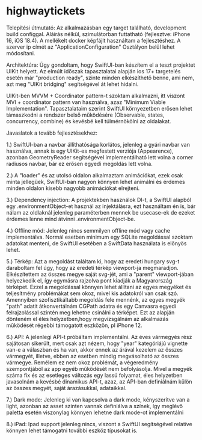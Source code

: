 # highwaytickets

Telepítési útmutató:
Az alkalmazásban egy target található, development build configgal. Aláírás nélkül, szimulátorban futtatható (fejlesztve: iPhone 16, iOS 18.4).
A mellékelt docker képfájlt használtam a fejlesztéshez. A szerver ip címét az "ApplicationConfiguration" Osztályon belül lehet módosítani.

Architektúra:
Úgy gondoltam, hogy SwiftUI-ban készítem el a teszt projektet UIKit helyett. Az elmúlt időszak tapasztalatai alapján ios 17+ targetelés esetén már "production ready", szinte minden elkészíthető benne, ami nem, azt meg "UIKit bridging" segítségével át lehet hidalni.

UIKit-ben MVVM + Coordinator pattern-t szoktam alkalmazni, itt viszont MVI + coordinator pattern van használva, azaz "Minimum Viable Implementation". 
Tapasztalataim szerint SwiftUI környezetben erősen lehet támaszkodni a rendszer belső működésére (Observable, states, concurrency, combine) és kevésbé kell túlmérnökölni az oldalakat. 

Javaslatok a tovább fejlesztésekhez:

1.) SwiftUI-ban a navbar állíthatósága korlátos, jelenleg a gyári navbar van használva, annak is egy UIKit-es megfestett verziója (Appearence), azonban GeometryReader segítségével implementálható lett volna a corner radiusos navbar, bár ez erősen egyedi megoldás lett volna.

2.) A "loader" és az utolsó oldalon alkalmaztam animációkat, ezek csak minta jellegűek, SwiftUI-ban nagyon könnyen lehet animálni és érdemes minden oldalon kisebb nagyobb animációkat elrejteni.

3.) Dependency injection: A projektekben használok DI-t, a SwiftUI alapból egy .environmentObject-et használ az injektálásra, ezt használtam én is, bár nálam az oldlaknál jelenleg paraméterben mennek be usecase-ek de ezeket érdemes lenne mind átvinni .environmentObject-be.

4.) Offline mód: Jelenleg nincs semmilyen offline mód vagy cache implementálva. Normál esetben minimum egy SQLite megoldással szoktam adatokat menteni, de SwiftUI esetében a SwiftData használata is előnyös lehet. 

5.) Térkép: Azt a megoldást találtam ki, hogy az eredeti hungary svg-t daraboltam fel úgy, hogy az eredeti térkép viewport-ja megmaradjon. Elkészítettem az összes megye saját svg-jét, ami a "parent" viewport-jában helyezkedik el, így egymásra rajzolva pont kiadják a Magyarország térképet. Ezzel a megoldással könnyen lehet állítani az egyes megyéket és teljesítmény problémákat sem okoz, mivel kis adatokról van csak szó. Amennyiben szofisztikáltabb megoldás fele mennénk, az egyes megyék "path" adatit átkonvertálnám CGPath adatra és egy Canvasra egyedi felrajzolással szintén meg lehetne csinálni a térképet. Ezt az alapján dönteném el éles helyzetben,hogy megvizsgálnám az alkalmazás működését régebbi támogatott eszközön, pl iPhone 12.

6.) API: A jelenlegi API-t próbáltam implementálni. Az éves vármegyés rész sajátosan sikerült, mert csak azt nézem, hogy "year" kategóriájú vignette van-e a válaszban és ha van, akkor ennek az árával kezelem az összes vármegyét, illetve, ebben az esetben mindig megvásolható az összes vármegye. Remélem ez nem okoz problémát, a végeredmény szempontjából az app egyéb működését nem befolyásolja. Mivel a megyék száma fix és az esetleges változás egy lassú folyamat, éles helyzetben javasolnám a kevésbé dinamikus API-t, azaz, az API-ban definiálnám külön az összes megyét, saját árazásukkal, adataikkal.

7.) Dark mode: Jelenleg ki van kapcsolva a dark mode, kényszerítve van a light, azonban az asset szinten vannak definiálva a színek, így meglévő paletta esetén viszonylag könnyen lehetne dark mode-ot implementálni

8.) iPad: Ipad support jelenleg nincs, viszont a SwiftUI segítségével relatíve könnyen lehet támogatni további eszköz típusokat is.

